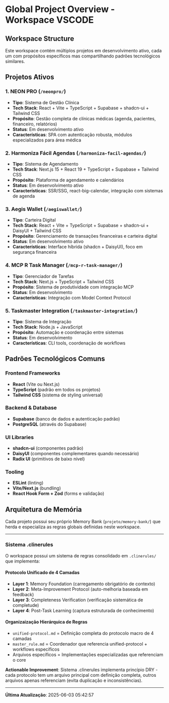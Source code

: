 # Global Project Overview - Workspace VSCODE

## Workspace Structure

Este workspace contém múltiplos projetos em desenvolvimento ativo, cada um com propósitos específicos mas compartilhando padrões tecnológicos similares.

## Projetos Ativos

### 1. **NEON PRO** (`/neonpro/`)
- **Tipo**: Sistema de Gestão Clínica
- **Tech Stack**: React + Vite + TypeScript + Supabase + shadcn-ui + Tailwind CSS
- **Propósito**: Gestão completa de clínicas médicas (agenda, pacientes, financeiro, relatórios)
- **Status**: Em desenvolvimento ativo
- **Características**: SPA com autenticação robusta, módulos especializados para área médica

### 2. **Harmoniza Fácil Agendas** (`/harmoniza-facil-agendas/`)
- **Tipo**: Sistema de Agendamento
- **Tech Stack**: Next.js 15 + React 19 + TypeScript + Supabase + Tailwind CSS
- **Propósito**: Plataforma de agendamento e calendários
- **Status**: Em desenvolvimento ativo
- **Características**: SSR/SSG, react-big-calendar, integração com sistemas de agenda

### 3. **Aegis Wallet** (`/aegiswallet/`)
- **Tipo**: Carteira Digital
- **Tech Stack**: React + Vite + TypeScript + Supabase + shadcn-ui + DaisyUI + Tailwind CSS
- **Propósito**: Gerenciamento de transações financeiras e carteira digital
- **Status**: Em desenvolvimento ativo
- **Características**: Interface híbrida (shadcn + DaisyUI), foco em segurança financeira

### 4. **MCP R Task Manager** (`/mcp-r-task-manager/`)
- **Tipo**: Gerenciador de Tarefas
- **Tech Stack**: Next.js + TypeScript + Tailwind CSS
- **Propósito**: Sistema de produtividade com integração MCP
- **Status**: Em desenvolvimento
- **Características**: Integração com Model Context Protocol

### 5. **Taskmaster Integration** (`/taskmaster-integration/`)
- **Tipo**: Sistema de Integração
- **Tech Stack**: Node.js + JavaScript
- **Propósito**: Automação e coordenação entre sistemas
- **Status**: Em desenvolvimento
- **Características**: CLI tools, coordenação de workflows

## Padrões Tecnológicos Comuns

### Frontend Frameworks
- **React** (Vite ou Next.js)
- **TypeScript** (padrão em todos os projetos)
- **Tailwind CSS** (sistema de styling universal)

### Backend & Database
- **Supabase** (banco de dados e autenticação padrão)
- **PostgreSQL** (através do Supabase)

### UI Libraries
- **shadcn-ui** (componentes padrão)
- **DaisyUI** (componentes complementares quando necessário)
- **Radix UI** (primitivos de baixo nível)

### Tooling
- **ESLint** (linting)
- **Vite/Next.js** (bundling)
- **React Hook Form + Zod** (forms e validação)

## Arquitetura de Memória

Cada projeto possui seu próprio Memory Bank (`projeto/memory-bank/`) que herda e especializa as regras globais definidas neste workspace.

---
### Sistema .clinerules

O workspace possui um sistema de regras consolidado em `.clinerules/` que implementa:

#### Protocolo Unificado de 4 Camadas
- **Layer 1**: Memory Foundation (carregamento obrigatório de contexto)
- **Layer 2**: Meta-Improvement Protocol (auto-melhoria baseada em feedback)
- **Layer 3**: Completeness Verification (verificação sistemática de completude)
- **Layer 4**: Post-Task Learning (captura estruturada de conhecimento)

#### Organizaização Hierárquica de Regras
- `unified-protocol.md` = Definição completa do protocolo macro de 4 camadas
- `master_rule.md` = Coordenador que referencia unified-protocol + workflows específicos
- Arquivos específicos = Implementações especializadas que referenciam o core

**Actionable Improvement**: Sistema .clinerules implementa princípio DRY - cada protocolo tem um arquivo principal com definição completa, outros arquivos apenas referenciam (evita duplicação e inconsistências).

---
**Última Atualização**: 2025-06-03 05:42:57
